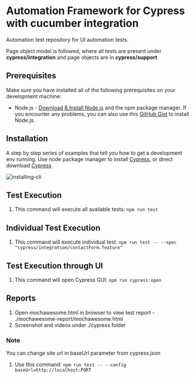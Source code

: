 # Automation Framework for Cypress with cucumber integration 
Automation test repository for UI automation tests.

Page object model is followed, where all tests are present under **cypress/integration** and page objects are in **cypress/support**

## Prerequisites
Make sure you have installed all of the following prerequisites on your development machine:
* Node.js - [Download & Install Node.js](https://nodejs.org/en/download/) and the npm package manager. If you encounter any problems, you can also use this [GitHub Gist](https://gist.github.com/isaacs/579814) to install Node.js.

## Installation
A step by step series of examples that tell you how to get a development env running.
Use node package manager to install [Cypress](https://docs.cypress.io/guides/getting-started/installing-cypress.html#System-requirements), or direct download [Cypress](https://www.cypress.io/)

![installing-cli](https://user-images.githubusercontent.com/78784343/107340471-d21a6e00-6ae3-11eb-8c22-24995a566928.gif)

## Test Execution
1. This command will execute all available tests:
```npm run test```

## Individual Test Execution
1. This command will execute individual test:
```npm run test -- --spec "cypress/integration/contactForm.feature"```

## Test Execution through UI
1. This command will open Cypress GUI:
```npm run cypress:open```

## Reports
1. Open mochawesome.html in browser to view test report - ./mochawesome-report/mochawesome.html
2. Screenshot and videos under ./cypress folder

### Note
You can change site url in baseUrl parameter from cypress.json
1. Use this command:
```npm run test -- --config baseUrl=http://localhost:PORT```